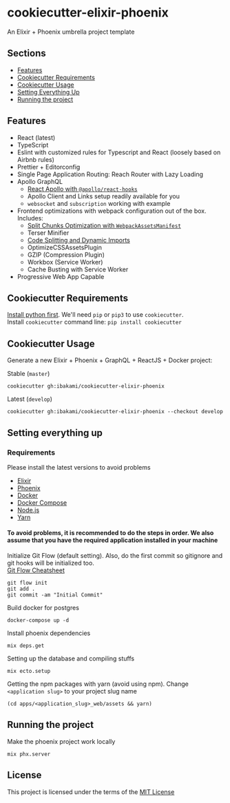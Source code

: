 # cookiecutter-elixir-phoenix

An Elixir + Phoenix umbrella project template

## Sections

- [Features](#features)
- [Cookiecutter Requirements](#cookiecutter-requirements)
- [Cookiecutter Usage](#cookiecutter-usage)
- [Setting Everything Up](#setting-everything-up)
- [Running the project](#running-the-project)

## Features

- React (latest)
- TypeScript
- Eslint with customized rules for Typescript and React (loosely based on Airbnb rules)
- Prettier + Editorconfig
- Single Page Application Routing: Reach Router with Lazy Loading
- Apollo GraphQL
  - [React Apollo with `@apollo/react-hooks`](https://blog.apollographql.com/apollo-client-now-with-react-hooks-676d116eeae2)
  - Apollo Client and Links setup readily available for you
  - `websocket` and `subscription` working with example
- Frontend optimizations with webpack configuration out of the box. Includes:
  - [Split Chunks Optimization with `WebpackAssetsManifest`](https://medium.com/hackernoon/the-100-correct-way-to-split-your-chunks-with-webpack-f8a9df5b7758)
  - Terser Minifier
  - [Code Splitting and Dynamic Imports](https://medium.com/@ohsiwon/code-splitting-with-dynamic-import-test-and-learn-28bc2a06d1b8)
  - OptimizeCSSAssetsPlugin
  - GZIP (Compression Plugin)
  - Workbox (Service Worker)
  - Cache Busting with Service Worker
- Progressive Web App Capable

## Cookiecutter Requirements

[Install python first](https://www.python.org/downloads/). We'll need `pip` or `pip3` to use `cookiecutter`.  
Install `cookiecutter` command line: `pip install cookiecutter`

## Cookiecutter Usage

Generate a new Elixir + Phoenix + GraphQL + ReactJS + Docker project:

Stable (`master`)

```
cookiecutter gh:ibakami/cookiecutter-elixir-phoenix
```

Latest (`develop`)

```
cookiecutter gh:ibakami/cookiecutter-elixir-phoenix --checkout develop
```

<!--
Dont really think we'll need this in this section
Websocket URL:

```
ws://localhost:4000/socket
``` -->

## Setting everything up

### Requirements

Please install the latest versions to avoid problems

- [Elixir](https://elixir-lang.org/install.html)
- [Phoenix](https://hexdocs.pm/phoenix/installation.html)
- [Docker](https://docs.docker.com/install/)
- [Docker Compose](https://docs.docker.com/compose/install/)
- [Node.js](https://nodejs.org/en/)
- [Yarn](https://yarnpkg.com/lang/en/)

#### To avoid problems, it is recommended to do the steps in order. We also assume that you have the required application installed in your machine

Initialize Git Flow (default setting). Also, do the first commit so gitignore and git hooks will be initialized too.  
[Git Flow Cheatsheet](https://danielkummer.github.io/git-flow-cheatsheet/)

```
git flow init
git add .
git commit -am "Initial Commit"
```

Build docker for postgres

```
docker-compose up -d
```

Install phoenix dependencies

```
mix deps.get
```

Setting up the database and compiling stuffs

```
mix ecto.setup
```

Getting the npm packages with yarn (avoid using npm). Change `<application slug>` to your project slug name

```
(cd apps/<application_slug>_web/assets && yarn)
```

## Running the project

Make the phoenix project work locally

```
mix phx.server
```

## License

This project is licensed under the terms of the [MIT License](/LICENSE)
